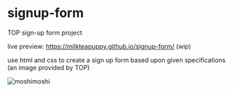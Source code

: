 # signup-form

TOP sign-up form project

live preview: https://milkteapuppy.github.io/signup-form/ (wip)

use html and css to create a sign up form based upon given specifications
(an image provided by TOP)

![moshimoshi](https://github.com/milkteapuppy/signup-form/blob/main/images/moshi.gif)
